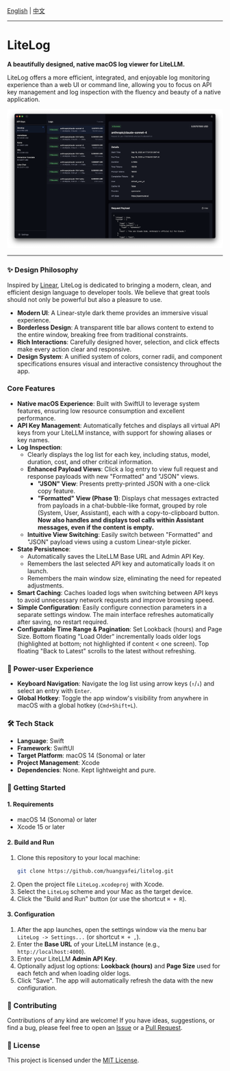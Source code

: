 [English](README.md) | [中文](README_zh.md)

---

# LiteLog

**A beautifully designed, native macOS log viewer for LiteLLM.**

LiteLog offers a more efficient, integrated, and enjoyable log monitoring experience than a web UI or command line, allowing you to focus on API key management and log inspection with the fluency and beauty of a native application.

![LiteLog Screenshot](assets/screenshot.png)

---

### ✨ Design Philosophy

Inspired by [Linear](https://linear.app), LiteLog is dedicated to bringing a modern, clean, and efficient design language to developer tools. We believe that great tools should not only be powerful but also a pleasure to use.

- **Modern UI**: A Linear-style dark theme provides an immersive visual experience.
- **Borderless Design**: A transparent title bar allows content to extend to the entire window, breaking free from traditional constraints.
- **Rich Interactions**: Carefully designed hover, selection, and click effects make every action clear and responsive.
- **Design System**: A unified system of colors, corner radii, and component specifications ensures visual and interactive consistency throughout the app.

### Core Features

- **Native macOS Experience**: Built with SwiftUI to leverage system features, ensuring low resource consumption and excellent performance.
- **API Key Management**: Automatically fetches and displays all virtual API keys from your LiteLLM instance, with support for showing aliases or key names.
- **Log Inspection**:
    - Clearly displays the log list for each key, including status, model, duration, cost, and other critical information.
    - **Enhanced Payload Views**: Click a log entry to view full request and response payloads with new "Formatted" and "JSON" views.
        - **"JSON" View**: Presents pretty-printed JSON with a one-click copy feature.
        - **"Formatted" View (Phase 1)**: Displays chat messages extracted from payloads in a chat-bubble-like format, grouped by role (System, User, Assistant), each with a copy-to-clipboard button. **Now also handles and displays tool calls within Assistant messages, even if the content is empty.**
    - **Intuitive View Switching**: Easily switch between "Formatted" and "JSON" payload views using a custom Linear-style picker.
- **State Persistence**:
    - Automatically saves the LiteLLM Base URL and Admin API Key.
    - Remembers the last selected API key and automatically loads it on launch.
    - Remembers the main window size, eliminating the need for repeated adjustments.
- **Smart Caching**: Caches loaded logs when switching between API keys to avoid unnecessary network requests and improve browsing speed.
- **Simple Configuration**: Easily configure connection parameters in a separate settings window. The main interface refreshes automatically after saving, no restart required.
- **Configurable Time Range & Pagination**: Set Lookback (hours) and Page Size. Bottom floating "Load Older" incrementally loads older logs (highlighted at bottom; not highlighted if content < one screen). Top floating "Back to Latest" scrolls to the latest without refreshing.

### 🚀 Power-user Experience
- **Keyboard Navigation**: Navigate the log list using arrow keys (`↑`/`↓`) and select an entry with `Enter`.
- **Global Hotkey**: Toggle the app window's visibility from anywhere in macOS with a global hotkey (`Cmd+Shift+L`).

### 🛠️ Tech Stack

- **Language**: Swift
- **Framework**: SwiftUI
- **Target Platform**: macOS 14 (Sonoma) or later
- **Project Management**: Xcode
- **Dependencies**: None. Kept lightweight and pure.

### 🚀 Getting Started

#### 1. Requirements
- macOS 14 (Sonoma) or later
- Xcode 15 or later

#### 2. Build and Run
1. Clone this repository to your local machine:
   ```bash
   git clone https://github.com/huangyafei/litelog.git
   ```
2. Open the project file `LiteLog.xcodeproj` with Xcode.
3. Select the `LiteLog` scheme and your Mac as the target device.
4. Click the "Build and Run" button (or use the shortcut `⌘ + R`).

#### 3. Configuration
1. After the app launches, open the settings window via the menu bar `LiteLog -> Settings...` (or shortcut `⌘ + ,`).
2. Enter the **Base URL** of your LiteLLM instance (e.g., `http://localhost:4000`).
3. Enter your LiteLLM **Admin API Key**.
4. Optionally adjust log options: **Lookback (hours)** and **Page Size** used for each fetch and when loading older logs.
5. Click "Save". The app will automatically refresh the data with the new configuration.

### 🤝 Contributing

Contributions of any kind are welcome! If you have ideas, suggestions, or find a bug, please feel free to open an [Issue](https://github.com/huangyafei/litelog/issues) or a [Pull Request](https://github.com/huangyafei/litelog/pulls).

### 📄 License

This project is licensed under the [MIT License](LICENSE).
